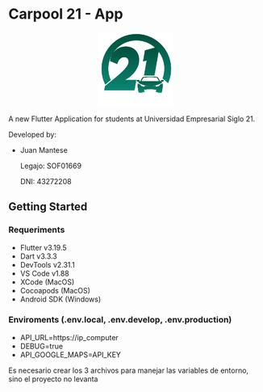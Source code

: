 # Carpool 21 - App

<p align="center">
  <img alt="carpool_logo" src="./lib/assets/img/logo-carpool21.png" width="150" />
</p>

A new Flutter Application for students at Universidad Empresarial Siglo 21.

Developed by:
  - Juan Mantese
    
    Legajo: SOF01669
    
    DNI: 43272208

## Getting Started

### Requeriments
- Flutter v3.19.5
- Dart v3.3.3
- DevTools v2.31.1
- VS Code v1.88
- XCode (MacOS)
- Cocoapods (MacOS)
- Android SDK (Windows)

### Enviroments (.env.local, .env.develop, .env.production)
- API_URL=https://ip_computer
- DEBUG=true
- API_GOOGLE_MAPS=API_KEY

Es necesario crear los 3 archivos para manejar las variables de entorno, sino el proyecto no levanta
